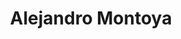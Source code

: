 ---
title: Alejandro Montoya
collection: members
layout: member.html
image: Alejandro Montoya.jpg
url: alejandro-montoya
---